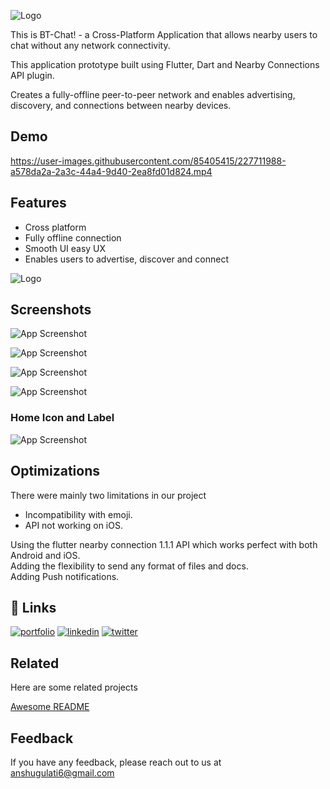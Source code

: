 ![Logo](https://gentle-salsa-4b2.notion.site/image/https%3A%2F%2Fs3-us-west-2.amazonaws.com%2Fsecure.notion-static.com%2Fba0cbb4c-713f-4bbd-a8ff-85d319713309%2FScreenshot_2023-03-24_012146.png?table=block&id=d81f8e2c-540b-49fd-b3a3-86b493a24286&spaceId=e5975003-eaf2-492e-825a-a2434e6fd00d&width=2000&userId=&cache=v2)




This is BT-Chat! - a Cross-Platform Application that allows nearby users to chat without any network connectivity.

This application prototype built using Flutter, Dart and Nearby Connections API plugin.

Creates a fully-offline peer-to-peer network and enables advertising, discovery, and connections between nearby devices. 


## Demo
https://user-images.githubusercontent.com/85405415/227711988-a578da2a-2a3c-44a4-9d40-2ea8fd01d824.mp4

## Features

- Cross platform
- Fully offline connection
- Smooth UI easy UX
- Enables users to advertise, discover and connect 


![Logo](https://i.postimg.cc/159482nC/image.png)

## Screenshots


![App Screenshot](https://i.postimg.cc/BbkggVYR/image.png)


![App Screenshot](https://i.postimg.cc/4dnVS19G/image.png)


![App Screenshot](https://i.postimg.cc/mgwM6X8c/image.png)


![App Screenshot](https://i.postimg.cc/GtCmRrpb/image.png)

### Home Icon and Label 
![App Screenshot](https://i.postimg.cc/Rh3X5B2g/image.png)

## Optimizations

There were mainly two limitations in our project
- Incompatibility with emoji.
- API not working on iOS.

Using the flutter nearby connection 1.1.1 API which works perfect with both Android and iOS.\
Adding the flexibility to send any format of files and docs.\
Adding Push notifications.


## 🔗 Links
[![portfolio](https://img.shields.io/badge/my_portfolio-000?style=for-the-badge&logo=ko-fi&logoColor=white)](https://gentle-salsa-4b2.notion.site/My-Resume-535e8796b1ce42a1af20c95f6957b2b4)
[![linkedin](https://img.shields.io/badge/linkedin-0A66C2?style=for-the-badge&logo=linkedin&logoColor=white)](https://www.linkedin.com/in/anshu-gulati-6a605b20b/)
[![twitter](https://img.shields.io/badge/twitter-1DA1F2?style=for-the-badge&logo=twitter&logoColor=white)](https://twitter.com/n)


## Related

Here are some related projects

[Awesome README](https://github.com/matiassingers/awesome-readme)


## Feedback

If you have any feedback, please reach out to us at anshugulati6@gmail.com

